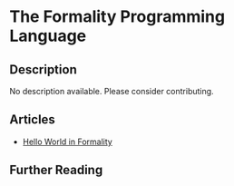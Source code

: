 # The Formality Programming Language

## Description

No description available. Please consider contributing.

## Articles

- [Hello World in Formality](https://sampleprograms.io/projects/hello-world/formality)

## Further Reading